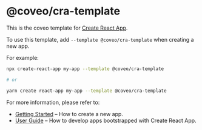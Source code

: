 # @coveo/cra-template

This is the coveo template for [Create React App](https://github.com/facebook/create-react-app).

To use this template, add `--template @coveo/cra-template` when creating a new app.

For example:

```sh
npx create-react-app my-app --template @coveo/cra-template

# or

yarn create react-app my-app --template @coveo/cra-template
```

For more information, please refer to:

- [Getting Started](https://create-react-app.dev/docs/getting-started) – How to create a new app.
- [User Guide](https://create-react-app.dev) – How to develop apps bootstrapped with Create React App.
